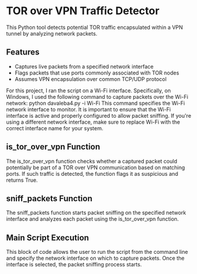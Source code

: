 # TOR over VPN Traffic Detector

This Python tool detects potential TOR traffic encapsulated within a VPN tunnel by analyzing network packets.

## Features

- Captures live packets from a specified network interface
- Flags packets that use ports commonly associated with TOR nodes
- Assumes VPN encapsulation over common TCP/UDP protocol

For this project, I ran the script on a Wi-Fi interface. Specifically, on Windows, I used the following command to capture packets over the Wi-Fi network:
python davaleba4.py -i Wi-Fi
This command specifies the Wi-Fi network interface to monitor. It is important to ensure that the Wi-Fi interface is active and properly configured to allow packet sniffing. If you're using a different network interface, make sure to replace Wi-Fi with the correct interface name for your system.
  
## is_tor_over_vpn Function
The is_tor_over_vpn function checks whether a captured packet could potentially be part of a TOR over VPN communication based on matching ports. If such traffic is detected, the function flags it as suspicious and returns True.

## sniff_packets Function
The sniff_packets function starts packet sniffing on the specified network interface and analyzes each packet using the is_tor_over_vpn function.

##  Main Script Execution
This block of code allows the user to run the script from the command line and specify the network interface on which to capture packets. Once the interface is selected, the packet sniffing process starts.


